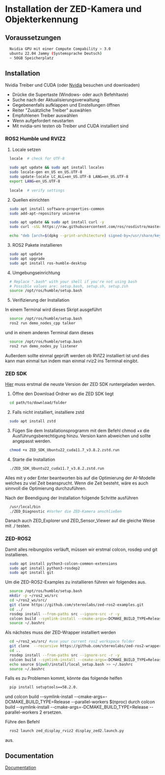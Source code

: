 
# Installation der ZED-Kamera und Objekterkennung

## Voraussetzungen

```bash
  Nvidia GPU mit einer Compute Compability > 3.0
  ubuntu 22.04 Jammy (Systemsprache Deutsch)
  ~ 50GB Speicherplatz
```
## Installation


Nvidia Treiber und CUDA (oder [Nvidia](https://www.nvidia.de/Download/index.aspx?lang=de/) besuchen und downloaden)


  - Drücke die Supertaste (Windows- oder auch Befehltaste)
  - Suche nach der Aktualisierungsverwaltung
  - Gegebenenfalls aufklappen und Einstellungen öffnen
  - Reiter "Zusätzliche Treiber" auswählen
  - Empfohlenen Treiber auswählen 
  - Wenn aufgefordert neustarten
  - Mit nvidia-smi testen ob Treiber und CUDA installiert sind

### ROS2 Humble und RVIZ2

1. Locale setzen

```bash
  locale  # check for UTF-8
  
  sudo apt update && sudo apt install locales
  sudo locale-gen en_US en_US.UTF-8
  sudo update-locale LC_ALL=en_US.UTF-8 LANG=en_US.UTF-8
  export LANG=en_US.UTF-8
  
  locale  # verify settings
```

2. Quellen einrichten

```bash
  sudo apt install software-properties-common
  sudo add-apt-repository universe

  sudo apt update && sudo apt install curl -y
  sudo curl -sSL https://raw.githubusercontent.com/ros/rosdistro/master/ros.key -o /usr/share/keyrings/ros-archive-keyring.gpg

  echo "deb [arch=$(dpkg --print-architecture) signed-by=/usr/share/keyrings/ros-archive-keyring.gpg] http://packages.ros.org/ros2/ubuntu $(. /etc/os-release && echo $UBUNTU_CODENAME) main" | sudo tee /etc/apt/sources.list.d/ros2.list > /dev/null
```

3. ROS2 Pakete installieren

```bash
  sudo apt update
  sudo apt upgrade
  sudo apt install ros-humble-desktop
```

4. Umgebungseinrichtung

```bash
  # Replace ".bash" with your shell if you're not using bash
  # Possible values are: setup.bash, setup.sh, setup.zsh
  source /opt/ros/humble/setup.bash
```

5. Verifizierung der Installation

In einem Terminal wird dieses Skript ausgeführt
```bash
  source /opt/ros/humble/setup.bash
  ros2 run demo_nodes_cpp talker
```

und in einem anderen Terminal dann dieses
```bash
  source /opt/ros/humble/setup.bash
  ros2 run demo_nodes_py listener
```
Außerdem sollte einmal geprüft werden ob RVIZ2 installiert ist und dies kann man einmal tun indem man einmal rviz2 ins Terminal eingibt.


### ZED SDK

[Hier](https://www.stereolabs.com/developers/release/) muss erstmal die neuste Version der ZED SDK runtergeladen werden.

1. Öffne den Download Ordner wo die ZED SDK liegt
```bash
  cd path/to/download/folder
```

2. Falls nicht installiert, installiere zstd

```bash
  sudo apt install zstd
```

3. Fügen Sie dem Installationsprogramm mit dem Befehl chmod +x die Ausführungsberechtigung hinzu. Version kann abweichen und sollte angepasst werden.

```bash
  chmod +x ZED_SDK_Ubuntu22_cuda11.7_v3.8.2.zstd.run
```

4. Starte die Installation

```bash
  ./ZED_SDK_Ubuntu22_cuda11.7_v3.8.2.zstd.run
```

Alles mit y oder Enter beantworten bis auf die Optimierung der AI-Modelle welches zu viel Zeit beansprucht. Wenn die Zeit besteht, wäre es auch sinnvoll die Optimierung durchzuführen.

Nach der Beendigung der Installation folgende Schritte ausführen
```bash
  /usr/local/bin
  ./ZED_Diagnostic #Vorher die ZED-Kamera anschließen
```

Danach auch ZED_Explorer und ZED_Sensor_Viewer auf die gleiche Weise mit ./ testen.

### ZED-ROS2

Damit alles reibungslos verläuft, müssen wir erstmal colcon, rosdep und git installieren.

```bash
  sudo apt install python3-colcon-common-extensions
  sudo apt install python3-rosdep2
  sudo apt install git
```

Um die ZED-ROS2-Examples zu installieren führen wir folgendes aus.

```bash
  source /opt/ros/humble/setup.bash
  mkdir -p ~/ros2_ws/src
  cd ~/ros2_ws/src/
  git clone https://github.com/stereolabs/zed-ros2-examples.git
  cd ../
  rosdep install --from-paths src --ignore-src -r -y
  colcon build --symlink-install --cmake-args=-DCMAKE_BUILD_TYPE=Release
  source ~/.bashrc
```

Als nächstes muss der ZED-Wrapper installiert werden

```bash
  cd ~/ros2_ws/src/ #use your current ros2 workspace folder
  git clone  --recursive https://github.com/stereolabs/zed-ros2-wrapper.git
  cd ..
  rosdep install --from-paths src --ignore-src -r -y
  colcon build --symlink-install --cmake-args=-DCMAKE_BUILD_TYPE=Release --parallel-workers $(nproc)
  echo source $(pwd)/install/local_setup.bash >> ~/.bashrc
  source ~/.bashrc
```

Falls es zu Problemen kommt, könnte das folgende helfen

```bash
  pip install setuptools==58.2.0.
```

und colcon build --symlink-install --cmake-args=-DCMAKE_BUILD_TYPE=Release --parallel-workers $(nproc)
durch colcon build --symlink-install --cmake-args=-DCMAKE_BUILD_TYPE=Release --parallel-workers 2 ersetzen.

Führe den Befehl 
```bash
  ros2 launch zed_display_rviz2 display_zed2.launch.py
```

aus.
## Documentation

[Documentation](https://linktodocumentation)


